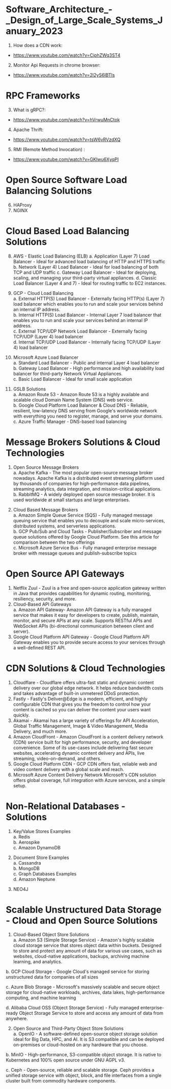 # Software_Architecture_-_Design_of_Large_Scale_Systems_January_2023 </br>
1. How does a CDN work:
- https://www.youtube.com/watch?v=CiphZWq3ST4 </br>
2. Monitor Api Requests in chrome browser:
- https://www.youtube.com/watch?v=2l2yS6IBTIs

# RPC Frameworks
3. What is gRPC?:
- https://www.youtube.com/watch?v=hVrwuMnCtok
4. Apache Thrift:
- https://www.youtube.com/watch?v=tsW6vRVzdXQ
5. RMI (Remote Method Invocation) :
- https://www.youtube.com/watch?v=GKIwu6XyqPI

# Open Source Software Load Balancing Solutions
6. HAProxy
7. NGINX

# Cloud Based Load Balancing Solutions
8. AWS - Elastic Load Balancing (ELB)
a. Application (Layer 7) Load Balancer - Ideal for advanced load balancing of HTTP and HTTPS traffic
b. Network (Layer 4) Load Balancer - Ideal for load balancing of both TCP and UDP traffic
c. Gateway Load Balancer - Ideal for deploying, scaling, and managing your third-party virtual appliances.
d. Classic Load Balancer (Layer 4 and 7) - Ideal for routing traffic to EC2 instances.

9. GCP - Cloud Load Balancing</br>
a. External HTTP(S) Load Balancer - Externally facing HTTP(s) (Layer 7) load balancer which enables you to run and scale your services behind an internal IP address.</br>
b. Internal HTTP(S) Load Balancer - Internal Layer 7 load balancer that enables you to run and scale your services behind an internal IP address.</br>
c. External TCP/UDP Network Load Balancer - Externally facing TCP/UDP (Layer 4) load balancer</br>
d. Internal TCP/UDP Load Balancer - Internally facing TCP/UDP (Layer 4) load balancer</br>

10. Microsoft Azure Load Balancer</br>
a. Standard Load Balancer - Public and internal Layer 4 load balancer</br>
b. Gateway Load Balancer - High performance and high availability load balancer for third-party Network Virtual Appliances.</br>
c. Basic Load Balancer - Ideal for small scale application</br>

11. GSLB Solutions</br>
a. Amazon Route 53 - Amazon Route 53 is a highly available and scalable cloud Domain Name System (DNS) web service.</br>
b. Google Cloud Platform Load Balancer & Cloud DNS - Reliable, resilient, low-latency DNS serving from Google's worldwide network with everything you need to register, manage, and serve your domains.</br>
c. Azure Traffic Manager - DNS-based load balancing</br>

# Message Brokers Solutions & Cloud Technologies</br>
1. Open Source Message Brokers</br>
a. Apache Kafka - The most popular open-source message broker nowadays. Apache Kafka is a distributed event streaming platform used by thousands of companies for high-performance data pipelines, streaming analytics, data integration, and mission-critical applications.</br>
b. RabbitMQ - A widely deployed open source message broker. It is used worldwide at small startups and large enterprises.</br>

2. Cloud Based Message Brokers</br>
a. Amazon Simple Queue Service (SQS) - Fully managed message queuing service that enables you to decouple and scale micro-services, distributed systems, and serverless applications.</br>
b. GCP Pub/Sub and Cloud Tasks - Publisher/Subscriber and message queue solutions offered by Google Cloud Platform. See this article for comparison between the two offerings</br>
c. Microsoft Azure Service Bus - Fully managed enterprise message broker with message queues and publish-subscribe topics</br>

# Open Source API Gateways</br>
1. Netflix Zuul - Zuul is a free and open-source application gateway written in Java that provides capabilities for dynamic routing, monitoring, resiliency, security, and more.</br>
2. Cloud-Based API Gateways</br>
a. Amazon API Gateway- Amazon API Gateway is a fully managed service that makes it easy for developers to create, publish, maintain, monitor, and secure APIs at any scale. Supports RESTful APIs and WebSocket APIs (bi-directional communication between client and server).</br>
3. Google Cloud Platform API Gateway - Google Cloud Platform API Gateway enables you to provide secure access to your services through a well-defined REST API.</br>

# CDN Solutions & Cloud Technologies</br>
1. Cloudflare - Cloudflare offers ultra-fast static and dynamic content delivery over our global edge network. It helps reduce bandwidth costs and takes advantage of built-in unmetered DDoS protection.</br>
2. Fastly - Fastly's Deliver@Edge is a modern, efficient, and highly configurable CDN that gives you the freedom to control how your content is cached so you can deliver the content your users want quickly.</br>
3. Akamai - Akamai has a large variety of offerings for API Acceleration, Global Traffic Management, Image & Video Management, Media Delivery, and much more.</br>
4. Amazon CloudFront - Amazon CloudFront is a content delivery network (CDN) service built for high performance, security, and developer convenience. Some of its use-cases include delivering fast secure websites, accelerating dynamic content delivery and APIs, live streaming, video-on-demand, and others.</br>
5. Google Cloud Platform CDN - GCP CDN offers fast, reliable web and video content delivery with a global scale and reach.</br>
6. Microsoft Azure Content Delivery Network Microsoft's CDN solution offers global coverage, full integration with Azure services, and a simple setup.</br>

# Non-Relational Databases - Solutions</br>
1. Key/Value Stores Examples</br>
a. Redis</br>
b. Aerospike</br>
c. Amazon DynamoDB</br>

2. Document Store Examples</br>
a. Cassandra</br>
b. MongoDB</br>
c. Graph Databases Examples</br>
d. Amazon Neptune</br>

3. NEO4J</br>

# Scalable Unstructured Data Storage - Cloud and Open Source Solutions</br>
1. Cloud-Based Object Store Solutions</br>
a. Amazon S3 (Simple Storage Service) - Amazon's highly scalable cloud storage service that stores object data within buckets. Designed to store and protect any amount of data for various use cases, such as websites, cloud-native applications, backups, archiving machine learning, and analytics.</br>

b. GCP Cloud Storage - Google Cloud's managed service for storing unstructured data for companies of all sizes</br>

c. Azure Blob Storage -  Microsoft's massively scalable and secure object storage for cloud-native workloads, archives, data lakes, high-performance computing, and machine learning</br>

d. Alibaba Cloud OSS (Object Storage Service) - Fully managed enterprise-ready Object Storage Service to store and access any amount of data from anywhere.</br>

2. Open Source and Third-Party Object Store Solutions</br>
a. OpenIO - A software-defined open-source object storage solution ideal for Big Data, HPC, and AI. It is S3 compatible and can be deployed on-premises or cloud-hosted on any hardware that you choose.</br>

b. MinIO - High-performance, S3-compatible object storage. It is native to Kubernetes and 100% open source under GNU AGPL v3.</br>

c. Ceph - Open-source, reliable and scalable storage. Ceph provides a unified storage service with object, block, and file interfaces from a single cluster built from commodity hardware components.</br>
